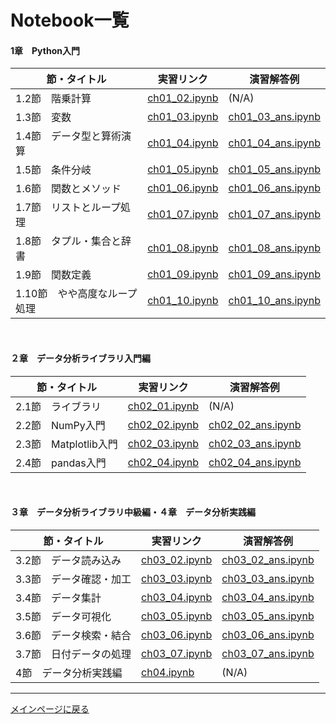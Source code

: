 # Notebook一覧

<h4 id="CH01">1章　Python入門</h4>

|節・タイトル|実習リンク|演習解答例|
|---|---|---|
|1.2節　階乗計算|[ch01_02.ipynb](https://colab.research.google.com/github/makaishi2/data_analysis_book_info/blob/main/notebooks/ch01_02.ipynb)|(N/A)
|1.3節　変数|[ch01_03.ipynb](https://colab.research.google.com/github/makaishi2/data_analysis_book_info/blob/main/notebooks/ch01_03.ipynb)|[ch01_03_ans.ipynb](https://colab.research.google.com/github/makaishi2/data_analysis_book_info/blob/main/notebooks/ch01_03_ans.ipynb)
|1.4節　データ型と算術演算|[ch01_04.ipynb](https://colab.research.google.com/github/makaishi2/data_analysis_book_info/blob/main/notebooks/ch01_04.ipynb)|[ch01_04_ans.ipynb](https://colab.research.google.com/github/makaishi2/data_analysis_book_info/blob/main/notebooks/ch01_04_ans.ipynb)
|1.5節　条件分岐|[ch01_05.ipynb](https://colab.research.google.com/github/makaishi2/data_analysis_book_info/blob/main/notebooks/ch01_05.ipynb)|[ch01_05_ans.ipynb](https://colab.research.google.com/github/makaishi2/data_analysis_book_info/blob/main/notebooks/ch01_05_ans.ipynb)
|1.6節　関数とメソッド|[ch01_06.ipynb](https://colab.research.google.com/github/makaishi2/data_analysis_book_info/blob/main/notebooks/ch01_06.ipynb)|[ch01_06_ans.ipynb](https://colab.research.google.com/github/makaishi2/data_analysis_book_info/blob/main/notebooks/ch01_06_ans.ipynb)
|1.7節　リストとループ処理|[ch01_07.ipynb](https://colab.research.google.com/github/makaishi2/data_analysis_book_info/blob/main/notebooks/ch01_07.ipynb)|[ch01_07_ans.ipynb](https://colab.research.google.com/github/makaishi2/data_analysis_book_info/blob/main/notebooks/ch01_07_ans.ipynb)
|1.8節　タプル・集合と辞書|[ch01_08.ipynb](https://colab.research.google.com/github/makaishi2/data_analysis_book_info/blob/main/notebooks/ch01_08.ipynb)|[ch01_08_ans.ipynb](https://colab.research.google.com/github/makaishi2/data_analysis_book_info/blob/main/notebooks/ch01_08_ans.ipynb)
|1.9節　関数定義|[ch01_09.ipynb](https://colab.research.google.com/github/makaishi2/data_analysis_book_info/blob/main/notebooks/ch01_09.ipynb)|[ch01_09_ans.ipynb](https://colab.research.google.com/github/makaishi2/data_analysis_book_info/blob/main/notebooks/ch01_09_ans.ipynb)
|1.10節　やや高度なループ処理|[ch01_10.ipynb](https://colab.research.google.com/github/makaishi2/data_analysis_book_info/blob/main/notebooks/ch01_10.ipynb)|[ch01_10_ans.ipynb](https://colab.research.google.com/github/makaishi2/data_analysis_book_info/blob/main/notebooks/ch01_10_ans.ipynb)

<br>
<h4 id="CH02">２章　データ分析ライブラリ入門編</h4>

|節・タイトル|実習リンク|演習解答例|
|---|---|---|
|2.1節　ライブラリ|[ch02_01.ipynb](https://colab.research.google.com/github/makaishi2/data_analysis_book_info/blob/main/notebooks/ch02_01.ipynb)|(N/A)
|2.2節　NumPy入門|[ch02_02.ipynb](https://colab.research.google.com/github/makaishi2/data_analysis_book_info/blob/main/notebooks/ch02_02.ipynb)|[ch02_02_ans.ipynb](https://colab.research.google.com/github/makaishi2/data_analysis_book_info/blob/main/notebooks/ch02_02_ans.ipynb)
|2.3節　Matplotlib入門|[ch02_03.ipynb](https://colab.research.google.com/github/makaishi2/data_analysis_book_info/blob/main/notebooks/ch02_03.ipynb)|[ch02_03_ans.ipynb](https://colab.research.google.com/github/makaishi2/data_analysis_book_info/blob/main/notebooks/ch02_03_ans.ipynb)
|2.4節　pandas入門|[ch02_04.ipynb](https://colab.research.google.com/github/makaishi2/data_analysis_book_info/blob/main/notebooks/ch02_04.ipynb)|[ch02_04_ans.ipynb](https://colab.research.google.com/github/makaishi2/data_analysis_book_info/blob/main/notebooks/ch02_04_ans.ipynb)

<br>
<h4 id="CH03_CH04">３章　データ分析ライブラリ中級編・４章　データ分析実践編</h4>


|節・タイトル|実習リンク|演習解答例|
|---|---|---|
|3.2節　データ読み込み|[ch03_02.ipynb](https://colab.research.google.com/github/makaishi2/data_analysis_book_info/blob/main/notebooks/ch03_02.ipynb)|[ch03_02_ans.ipynb](https://colab.research.google.com/github/makaishi2/data_analysis_book_info/blob/main/notebooks/ch03_02_ans.ipynb)
|3.3節　データ確認・加工|[ch03_03.ipynb](https://colab.research.google.com/github/makaishi2/data_analysis_book_info/blob/main/notebooks/ch03_03.ipynb)|[ch03_03_ans.ipynb](https://colab.research.google.com/github/makaishi2/data_analysis_book_info/blob/main/notebooks/ch03_03_ans.ipynb)
|3.4節　データ集計|[ch03_04.ipynb](https://colab.research.google.com/github/makaishi2/data_analysis_book_info/blob/main/notebooks/ch03_04.ipynb)|[ch03_04_ans.ipynb](https://colab.research.google.com/github/makaishi2/data_analysis_book_info/blob/main/notebooks/ch03_04_ans.ipynb)
|3.5節　データ可視化|[ch03_05.ipynb](https://colab.research.google.com/github/makaishi2/data_analysis_book_info/blob/main/notebooks/ch03_05.ipynb)|[ch03_05_ans.ipynb](https://colab.research.google.com/github/makaishi2/data_analysis_book_info/blob/main/notebooks/ch03_05_ans.ipynb)
|3.6節　データ検索・結合|[ch03_06.ipynb](https://colab.research.google.com/github/makaishi2/data_analysis_book_info/blob/main/notebooks/ch03_06.ipynb)|[ch03_06_ans.ipynb](https://colab.research.google.com/github/makaishi2/data_analysis_book_info/blob/main/notebooks/ch03_06_ans.ipynb)
|3.7節　日付データの処理|[ch03_07.ipynb](https://colab.research.google.com/github/makaishi2/data_analysis_book_info/blob/main/notebooks/ch03_07.ipynb)|[ch03_07_ans.ipynb](https://colab.research.google.com/github/makaishi2/data_analysis_book_info/blob/main/notebooks/ch03_07_ans.ipynb)
|4節　データ分析実践編|[ch04.ipynb](https://colab.research.google.com/github/makaishi2/data_analysis_book_info/blob/main/notebooks/ch04.ipynb)|(N/A)



---

[メインページに戻る](../README.md)

